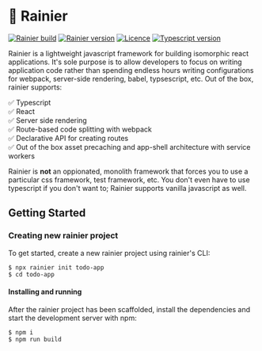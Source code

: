 # 🚠 Rainier

[![Rainier build](https://circleci.com/gh/markdstevens/rainier/tree/master.svg?style=shield)](https://circleci.com/gh/markdstevens/rainier)
[![Rainier version](https://img.shields.io/github/package-json/v/markdstevens/rainier)]()
[![Licence](https://img.shields.io/github/license/markdstevens/rainier)](https://github.com/markdstevens/rainier/blob/master/LICENSE)
[![Typescript version](https://img.shields.io/github/package-json/dependency-version/markdstevens/rainier/typescript)]()

Rainier is a lightweight javascript framework for building isomorphic react applications. It's sole purpose is to allow developers to focus on writing application code rather than spending endless hours writing configurations for webpack, server-side rendering, babel, typsescript, etc. Out of the box, rainier supports:

✅ Typescript <br />
✅ React <br />
✅ Server side rendering <br />
✅ Route-based code splitting with webpack <br />
✅ Declarative API for creating routes <br />
✅ Out of the box asset precaching and app-shell architecture with service workers <br />

Rainier is **not** an oppionated, monolith framework that forces you to use a particular css framework, test framework, etc. You don't even have to use typescript if you don't want to; Rainier supports vanilla javascript as well.

## Getting Started

### Creating new rainier project

To get started, create a new rainier project using rainier's CLI:

```
$ npx rainier init todo-app
$ cd todo-app
```

#### Installing and running

After the rainier project has been scaffolded, install the dependencies and start the development server with npm:

```
$ npm i
$ npm run build
```
